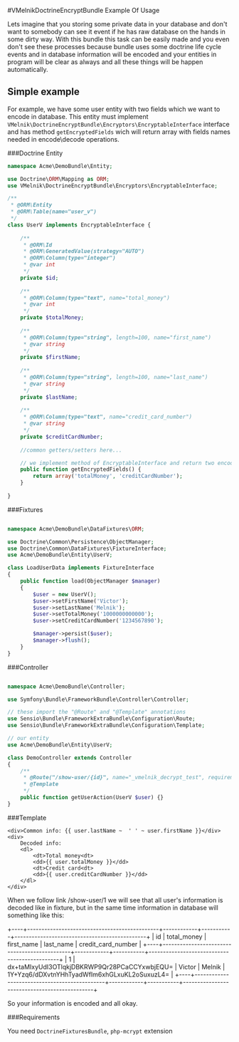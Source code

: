 #VMelnikDoctrineEncryptBundle Example Of Usage

Lets imagine that you storing some private data in your database and don't want to somebody can see it 
event if he has raw database on the hands in some dirty way. With this bundle this task can be 
easily made and you even don't see these processes because bundle uses some doctrine life cycle 
events and in database information will be encoded and your entities in program will be clear as 
always and all these things will be happen automatically.

## Simple example

For example, we have some user entity with two fields which we want to encode in database. This entity 
must implement `VMelnik\DoctrineEncryptBundle\Encryptors\EncryptableInterface` interface and has method 
`getEncryptedFields` wich will return array with fields names needed in encode\decode operations.

###Doctrine Entity

```php
namespace Acme\DemoBundle\Entity;

use Doctrine\ORM\Mapping as ORM;
use VMelnik\DoctrineEncryptBundle\Encryptors\EncryptableInterface;

/**
 * @ORM\Entity
 * @ORM\Table(name="user_v")
 */
class UserV implements EncryptableInterface {
    
    /**
     * @ORM\Id
     * @ORM\GeneratedValue(strategy="AUTO")
     * @ORM\Column(type="integer")
     * @var int
     */
    private $id;
    
    /**
     * @ORM\Column(type="text", name="total_money")
     * @var int
     */
    private $totalMoney;
    
    /**
     * @ORM\Column(type="string", length=100, name="first_name")
     * @var string
     */
    private $firstName;
    
    /**
     * @ORM\Column(type="string", length=100, name="last_name")
     * @var string
     */
    private $lastName;
    
    /**
     * @ORM\Column(type="text", name="credit_card_number")
     * @var string
     */
    private $creditCardNumber;
    
    //common getters/setters here...

    // we implement method of EncryptableInterface and return two encoded fields names
    public function getEncryptedFields() {
        return array('totalMoney', 'creditCardNumber');
    }
    
}
```

###Fixtures

```php

namespace Acme\DemoBundle\DataFixtures\ORM;

use Doctrine\Common\Persistence\ObjectManager;
use Doctrine\Common\DataFixtures\FixtureInterface;
use Acme\DemoBundle\Entity\UserV;

class LoadUserData implements FixtureInterface
{
    public function load(ObjectManager $manager)
    {
        $user = new UserV();
        $user->setFirstName('Victor');
        $user->setLastName('Melnik');
        $user->setTotalMoney('1000000000000');
        $user->setCreditCardNumber('1234567890');

        $manager->persist($user);
        $manager->flush();
    }
}
```

###Controller

```php

namespace Acme\DemoBundle\Controller;

use Symfony\Bundle\FrameworkBundle\Controller\Controller;

// these import the "@Route" and "@Template" annotations
use Sensio\Bundle\FrameworkExtraBundle\Configuration\Route;
use Sensio\Bundle\FrameworkExtraBundle\Configuration\Template;

// our entity
use Acme\DemoBundle\Entity\UserV;

class DemoController extends Controller
{
    /**
     * @Route("/show-user/{id}", name="_vmelnik_decrypt_test", requirements={"id" = "\d+"})
     * @Template
     */
    public function getUserAction(UserV $user) {}
}
```

###Template

```twig
<div>Common info: {{ user.lastName ~  ' ' ~ user.firstName }}</div>
<div>
    Decoded info:
    <dl>
        <dt>Total money<dt>
        <dd>{{ user.totalMoney }}</dd>
        <dt>Credit card<dt>
        <dd>{{ user.creditCardNumber }}</dd>
    </dl>
</div> 
```

When we follow link <site>/show-user/1 we will see that all user's information is decoded 
like in fixture, but in the same time information in database will something like this:

+----+----------------------------------------------+------------+-----------+----------------------------------------------+
| id | total_money                                  | first_name | last_name | credit_card_number                           |
+----+----------------------------------------------+------------+-----------+----------------------------------------------+
|  1 | dx+taMIxyUdI3OTlqkjDBKRWP9Qr28PCaCCYxwbjEQU= | Victor     | Melnik    | 1Y+Yzq6/dDXvtnYHhTyadWfIm6xhGLxuKL2oSuxuzL4= |
+----+----------------------------------------------+------------+-----------+----------------------------------------------+

So your information is encoded and all okay.

###Requirements

You need `DoctrineFixturesBundle`, `php-mcrypt` extension